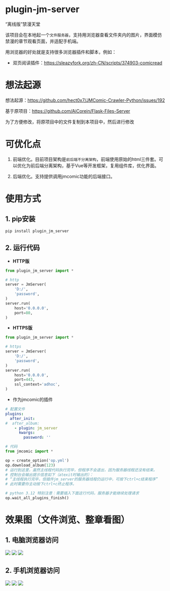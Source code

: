 # plugin-jm-server

“离线版”禁漫天堂

该项目会在本地起一个`文件服务器`，支持用浏览器查看文件夹内的图片，界面模仿禁漫的章节观看页面，并适配手机端。

用浏览器的好处就是支持很多浏览器插件和脚本，例如：

* 双页阅读插件：https://sleazyfork.org/zh-CN/scripts/374903-comicread

#  想法起源

想法起源：https://github.com/hect0x7/JMComic-Crawler-Python/issues/192

基于原项目：https://github.com/AiCorein/Flask-Files-Server

为了方便修改，将原项目中的文件复制到本项目中，然后进行修改


# 可优化点

1. 前端优化。目前项目架构是`前后端不分离架构`，前端使用原始的html三件套。可以优化为前后端分离架构，基于Vue等开发框架，复用组件库，优化界面。

2. 后端优化。支持提供调用jmcomic功能的后端接口。


# 使用方式


## 1. pip安装

```shell
pip install plugin_jm_server
```



## 2. 运行代码

* **HTTP版**

```python
from plugin_jm_server import *

# http
server = JmServer(
    'D:/',
    'password',
)
server.run(
    host='0.0.0.0',
    port=80,
)
```

* **HTTPS版**

```python
from plugin_jm_server import *

# https
server = JmServer(
    'D:/',
    'password',
)
server.run(
    host='0.0.0.0',
    port=443,
    ssl_context='adhoc',
)
```

* 作为jmcomic的插件

```yml
# 配置文件
plugins:
  after_init: 
#  after_album:
    - plugin: jm_server
      kwargs:
        password: ''

```

```python
# 代码
from jmcomic import *

op = create_option('op.yml')
op.download_album(123)
# 运行到这里，虽然主线程代码执行完毕，但程序不会退出，因为服务器线程还没有结束。
# 控制台会输出提示信息如下（atexit时输出的）：
# “主线程执行完毕，但插件jm_server的服务器线程仍运行中，可按下ctrl+c结束程序”
# 此时需要你主动按下ctrl+c终止程序。

# python 3.12 特别注意：需要插入下面这行代码，服务器才能继续处理请求
op.wait_all_plugins_finish()
```


# 效果图（文件浏览、整章看图）

## 1. 电脑浏览器访问
![](images/3.png)
![](images/4.png)
![](images/5.png)

## 2. 手机浏览器访问
![](images/1.jpeg)
![](images/2.jpeg)
![](images/7.jpeg)

